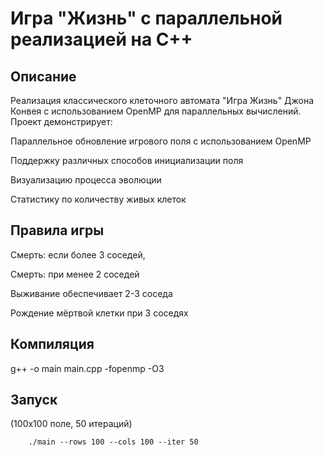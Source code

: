 # Игра "Жизнь" с параллельной реализацией на C++
## Описание 
Реализация классического клеточного автомата "Игра Жизнь" Джона Конвея с использованием OpenMP для параллельных вычислений. 
Проект демонстрирует:

Параллельное обновление игрового поля с использованием OpenMP

Поддержку различных способов инициализации поля

Визуализацию процесса эволюции

Статистику по количеству живых клеток
## Правила игры

Смерть: если более 3 соседей, 

Смерть: при менее 2 соседей 
        
Выживание обеспечивает 2-3 соседа 

Рождение мёртвой клетки при 3 соседях

## Компиляция
g++ -o main main.cpp -fopenmp -O3
## Запуск
(100x100 поле, 50 итераций)

        ./main --rows 100 --cols 100 --iter 50





